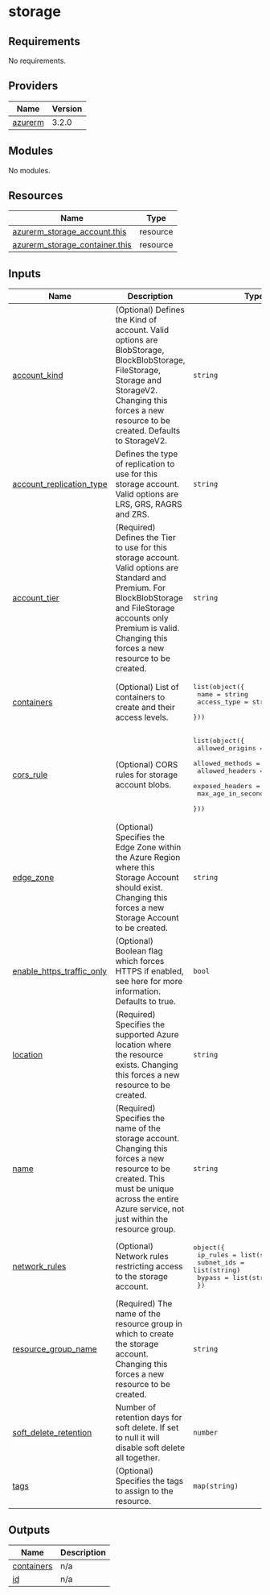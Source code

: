 # storage

<!-- BEGINNING OF PRE-COMMIT-TERRAFORM DOCS HOOK -->
## Requirements

No requirements.

## Providers

| Name | Version |
|------|---------|
| <a name="provider_azurerm"></a> [azurerm](#provider\_azurerm) | 3.2.0 |

## Modules

No modules.

## Resources

| Name | Type |
|------|------|
| [azurerm_storage_account.this](https://registry.terraform.io/providers/hashicorp/azurerm/latest/docs/resources/storage_account) | resource |
| [azurerm_storage_container.this](https://registry.terraform.io/providers/hashicorp/azurerm/latest/docs/resources/storage_container) | resource |

## Inputs

| Name | Description | Type | Default | Required |
|------|-------------|------|---------|:--------:|
| <a name="input_account_kind"></a> [account\_kind](#input\_account\_kind) | (Optional) Defines the Kind of account. Valid options are BlobStorage, BlockBlobStorage, FileStorage, Storage and StorageV2. Changing this forces a new resource to be created. Defaults to StorageV2. | `string` | `"StorageV2"` | no |
| <a name="input_account_replication_type"></a> [account\_replication\_type](#input\_account\_replication\_type) | Defines the type of replication to use for this storage account. Valid options are LRS, GRS, RAGRS and ZRS. | `string` | `"ZRS"` | no |
| <a name="input_account_tier"></a> [account\_tier](#input\_account\_tier) | (Required) Defines the Tier to use for this storage account. Valid options are Standard and Premium. For BlockBlobStorage and FileStorage accounts only Premium is valid. Changing this forces a new resource to be created. | `string` | n/a | yes |
| <a name="input_containers"></a> [containers](#input\_containers) | (Optional) List of containers to create and their access levels. | <pre>list(object({<br>    name        = string<br>    access_type = string<br>  }))</pre> | `[]` | no |
| <a name="input_cors_rule"></a> [cors\_rule](#input\_cors\_rule) | (Optional) CORS rules for storage account blobs. | <pre>list(object({<br>    allowed_origins    = list(string)<br>    allowed_methods    = list(string)<br>    allowed_headers    = list(string)<br>    exposed_headers    = list(string)<br>    max_age_in_seconds = number<br>  }))</pre> | `[]` | no |
| <a name="input_edge_zone"></a> [edge\_zone](#input\_edge\_zone) | (Optional) Specifies the Edge Zone within the Azure Region where this Storage Account should exist. Changing this forces a new Storage Account to be created. | `string` | `null` | no |
| <a name="input_enable_https_traffic_only"></a> [enable\_https\_traffic\_only](#input\_enable\_https\_traffic\_only) | (Optional) Boolean flag which forces HTTPS if enabled, see here for more information. Defaults to true. | `bool` | `true` | no |
| <a name="input_location"></a> [location](#input\_location) | (Required) Specifies the supported Azure location where the resource exists. Changing this forces a new resource to be created. | `string` | n/a | yes |
| <a name="input_name"></a> [name](#input\_name) | (Required) Specifies the name of the storage account. Changing this forces a new resource to be created. This must be unique across the entire Azure service, not just within the resource group. | `string` | n/a | yes |
| <a name="input_network_rules"></a> [network\_rules](#input\_network\_rules) | (Optional) Network rules restricting access to the storage account. | <pre>object({<br>    ip_rules   = list(string)<br>    subnet_ids = list(string)<br>    bypass     = list(string)<br>  })</pre> | `null` | no |
| <a name="input_resource_group_name"></a> [resource\_group\_name](#input\_resource\_group\_name) | (Required) The name of the resource group in which to create the storage account. Changing this forces a new resource to be created. | `string` | n/a | yes |
| <a name="input_soft_delete_retention"></a> [soft\_delete\_retention](#input\_soft\_delete\_retention) | Number of retention days for soft delete. If set to null it will disable soft delete all together. | `number` | `0` | no |
| <a name="input_tags"></a> [tags](#input\_tags) | (Optional) Specifies the tags to assign to the resource. | `map(string)` | `null` | no |

## Outputs

| Name | Description |
|------|-------------|
| <a name="output_containers"></a> [containers](#output\_containers) | n/a |
| <a name="output_id"></a> [id](#output\_id) | n/a |
<!-- END OF PRE-COMMIT-TERRAFORM DOCS HOOK -->
